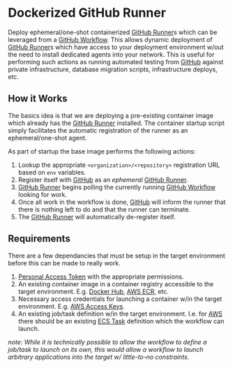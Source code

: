 Dockerized GitHub Runner
========================

Deploy ephemeral/one-shot containerized [GitHub Runner][]s which can be
leveraged from a [GitHub Workflow][].  This allows dynamic deployment of
[GitHub Runner][]s which have access to your deployment environment w/out the
need to install dedicated agents into your network.  This is useful for
performing such actions as running automated testing from [GitHub][] against
private infrastructure, database migration scripts, infrastructure deploys,
etc.

How it Works
------------

The basics idea is that we are deploying a pre-existing container image which
already has the [GitHub Runner][] installed.  The container startup script
simply facilitates the automatic registration of the runner as an
ephemeral/one-shot agent.

As part of startup the base image performs the following actions:

1. Lookup the appropriate `<organization>/<repository>` registration URL based
   on `env` variables.
2. Register itself with [GitHub][] as an _ephemeral_ [GitHub Runner][].
3. [GitHub Runner][] begins polling the currently running [GitHub Workflow][]
   looking for work.
4. Once all work in the workflow is done, [GitHub][] will inform the runner
   that there is nothing left to do and that the runner can terminate.
5. The [GitHub Runner][] will automatically de-register itself.

Requirements
------------

There are a few dependancies that must be setup in the target environment
before this can be made to really work.

1. [Personal Access Token][GitHub PAT] with the appropriate permissions.
2. An existing container image in a container registry accessible to the target
   environment.  E.g. [Docker Hub][], [AWS ECR][], etc.
3. Necessary access credentials for launching a container w/in the target
   environment.  E.g. [AWS Access Keys][AWS Security].
4. An existing job/task definition w/in the target environment.  I.e. for
   [AWS][] there should be an existing [ECS Task][] definition which the
   workflow can launch.

_note: While it is technically possible to allow the workflow to define a
job/task to launch on its own, this would allow a workflow to launch arbitrary
applications into the target w/ little-to-no constraints._

[//]: # (Begin Common Mark document references)

[AWS]: https://aws.amazon.com/
[AWS ECS]: https://docs.aws.amazon.com/AmazonECS/latest/developerguide/Welcome.html
[AWS ECR]: https://docs.aws.amazon.com/AmazonECR/latest/userguide/what-is-ecr.html
[AWS Security]: https://docs.aws.amazon.com/general/latest/gr/aws-sec-cred-types.html
[Docker Hub]: https://hub.docker.com/
[ECS Task]: https://docs.aws.amazon.com/AmazonECS/latest/developerguide/task_definitions.html
[ECS Service]: https://docs.aws.amazon.com/AmazonECS/latest/developerguide/ecs_services.html
[GitHub]: https://www.github.com/
[GitHub Runner]: https://docs.github.com/en/actions/hosting-your-own-runners
[GitHub Workflow]: https://docs.github.com/en/get-started/getting-started-with-git/git-workflows
[GitHub PAT]: https://docs.github.com/en/authentication/keeping-your-account-and-data-secure/creating-a-personal-access-token
